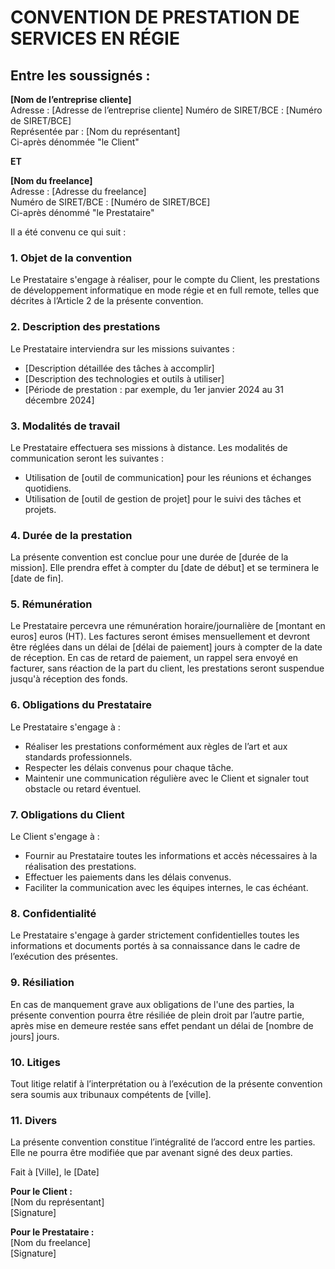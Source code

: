 # CONVENTION DE PRESTATION DE SERVICES EN RÉGIE

## Entre les soussignés :

**[Nom de l’entreprise cliente]**  
Adresse : [Adresse de l’entreprise cliente]
Numéro de SIRET/BCE : [Numéro de SIRET/BCE]  
Représentée par : [Nom du représentant]  
Ci-après dénommée "le Client"

**ET**

**[Nom du freelance]**  
Adresse : [Adresse du freelance]  
Numéro de SIRET/BCE : [Numéro de SIRET/BCE]  
Ci-après dénommé "le Prestataire"

Il a été convenu ce qui suit :

### 1. Objet de la convention

Le Prestataire s'engage à réaliser, pour le compte du Client, les prestations de développement informatique en mode régie et en full remote, telles que décrites à l’Article 2 de la présente convention.

### 2. Description des prestations

Le Prestataire interviendra sur les missions suivantes :
- [Description détaillée des tâches à accomplir]
- [Description des technologies et outils à utiliser]
- [Période de prestation : par exemple, du 1er janvier 2024 au 31 décembre 2024]

### 3. Modalités de travail

Le Prestataire effectuera ses missions à distance. Les modalités de communication seront les suivantes :
- Utilisation de [outil de communication] pour les réunions et échanges quotidiens.
- Utilisation de [outil de gestion de projet] pour le suivi des tâches et projets.

### 4. Durée de la prestation

La présente convention est conclue pour une durée de [durée de la mission]. Elle prendra effet à compter du [date de début] et se terminera le [date de fin].

### 5. Rémunération

Le Prestataire percevra une rémunération horaire/journalière de [montant en euros] euros (HT). Les factures seront émises mensuellement et devront être réglées dans un délai de [délai de paiement] jours à compter de la date de réception. En cas de retard de paiement, un rappel sera envoyé en facturer, sans réaction de la part du client, les prestations seront suspendue jusqu'à réception des fonds.

### 6. Obligations du Prestataire

Le Prestataire s'engage à :
- Réaliser les prestations conformément aux règles de l’art et aux standards professionnels.
- Respecter les délais convenus pour chaque tâche.
- Maintenir une communication régulière avec le Client et signaler tout obstacle ou retard éventuel.

### 7. Obligations du Client

Le Client s'engage à :
- Fournir au Prestataire toutes les informations et accès nécessaires à la réalisation des prestations.
- Effectuer les paiements dans les délais convenus.
- Faciliter la communication avec les équipes internes, le cas échéant.

### 8. Confidentialité

Le Prestataire s'engage à garder strictement confidentielles toutes les informations et documents portés à sa connaissance dans le cadre de l’exécution des présentes.

### 9. Résiliation

En cas de manquement grave aux obligations de l'une des parties, la présente convention pourra être résiliée de plein droit par l’autre partie, après mise en demeure restée sans effet pendant un délai de [nombre de jours] jours.

### 10. Litiges

Tout litige relatif à l’interprétation ou à l’exécution de la présente convention sera soumis aux tribunaux compétents de [ville].

### 11. Divers

La présente convention constitue l’intégralité de l’accord entre les parties. Elle ne pourra être modifiée que par avenant signé des deux parties.

Fait à [Ville], le [Date]

**Pour le Client :**  
[Nom du représentant]  
[Signature]

**Pour le Prestataire :**  
[Nom du freelance]  
[Signature]
